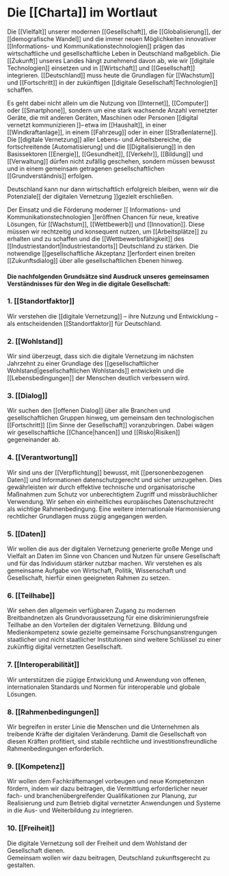 # Die [[Charta]] im Wortlaut

Die [[Vielfalt]] unserer modernen [[Gesellschaft]], die [[Globalisierung]], der [[demografische Wandel]] und die immer neuen Möglichkeiten innovativer [[Informations- und Kommunikationstechnologien]] prägen das wirtschaftliche und gesellschaftliche Leben in Deutschland maßgeblich. Die [[Zukunft]] unseres Landes hängt zunehmend davon ab, wie wir [[digitale Technologien]] einsetzen und in [[Wirtschaft]] und [[Gesellschaft]] integrieren. [[Deutschland]] muss heute die Grundlagen für [[Wachstum]] und [[Fortschritt]] in der zukünftigen [[digitale Gesellschaft|Technologien]] schaffen.

Es geht dabei nicht allein um die Nutzung von [[Internet]], [[Computer]] oder [[Smartphone]], sondern um eine stark wachsende Anzahl vernetzter Geräte, die mit anderen Geräten, Maschinen oder Personen [[digital vernetzt kommunizieren ]]– etwa im [[Haushalt]], in einer [[Windkraftanlage]], in einem [[Fahrzeug]] oder in einer [[Straßenlaterne]]. Die [[digitale Vernetzung]] aller Lebens- und Arbeitsbereiche, die fortschreitende [Automatisierung] und die [[Digitalisierung]] in den Basissektoren [[Energie]], [[Gesundheit]], [[Verkehr]], [[Bildung]] und [[Verwaltung]] dürfen nicht zufällig geschehen, sondern müssen bewusst und in einem gemeinsam getragenen gesellschaftlichen [[Grundverständnis]] erfolgen.

Deutschland kann nur dann wirtschaftlich erfolgreich bleiben, wenn wir die Potenziale[[ der digitalen Vernetzung ]]gezielt erschließen.

Der Einsatz und die Förderung moderner [[ Informations- und Kommunikationstechnologien ]]eröffnen Chancen für neue, kreative Lösungen, für [[Wachstum]], [[Wettbewerb]] und [[Innovation]]. Diese müssen wir rechtzeitig und konsequent nutzen, um [[Arbeitsplätze]] zu erhalten und zu schaffen und die [[Wettbewerbsfähigkeit]] des [[Industriestandort|Industriestandorts]] Deutschland zu stärken. Die notwendige [[gesellschaftliche Akzeptanz ]]erfordert einen breiten [[Zukunftsdialog]] über alle gesellschaftlichen Ebenen hinweg.

#### Die nachfolgenden Grundsätze sind Ausdruck unseres gemeinsamen Verständnisses für den Weg in die digitale Gesellschaft:

### 1. [[Standortfaktor]]

Wir verstehen die [[digitale Vernetzung]] – ihre Nutzung und Entwicklung – als entscheidenden [[Standortfaktor]] für Deutschland.

### 2. [[Wohlstand]]

Wir sind überzeugt, dass sich die digitale Vernetzung im nächsten Jahrzehnt zu einer Grundlage des [[gesellschaftlicher Wohlstand|gesellschaftlichen Wohlstands]] entwickeln und die [[Lebensbedingungen]] der Menschen deutlich verbessern wird.

### 3. [[Dialog]]

Wir suchen den [[offenen Dialog]] über alle Branchen und gesellschaftlichen Gruppen hinweg,  um gemeinsam den technologischen [[Fortschritt]] [[im Sinne der Gesellschaft]] voranzubringen.  Dabei wägen wir gesellschaftliche [[Chance|hancen]] und [[Risko|Risiken]] gegeneinander ab.

### 4. [[Verantwortung]]

Wir sind uns der [[Verpflichtung]] bewusst, mit [[personenbezogenen Daten]] und Informationen datenschutzgerecht und sicher umzugehen. Dies gewährleisten wir durch effektive technische und organisatorische Maßnahmen zum Schutz vor unberechtigtem Zugriff und missbräuchlicher Verwendung. Wir sehen ein einheitliches europäisches Datenschutzrecht als wichtige Rahmenbedingung. Eine weitere internationale Harmonisierung rechtlicher Grundlagen muss zügig angegangen werden.

### 5. [[Daten]]

Wir wollen die aus der digitalen Vernetzung generierte große Menge und Vielfalt an Daten  im Sinne von Chancen und Nutzen für unsere Gesellschaft und für das Individuum stärker  nutzbar machen. Wir verstehen es als gemeinsame Aufgabe von Wirtschaft, Politik,  Wissenschaft und Gesellschaft, hierfür einen geeigneten Rahmen zu setzen.

### 6. [[Teilhabe]]

Wir sehen den allgemein verfügbaren Zugang zu modernen Breitbandnetzen als Grundvoraussetzung für eine diskriminierungsfreie Teilhabe an den Vorteilen der digitalen Vernetzung. Bildung und Medienkompetenz sowie gezielte gemeinsame Forschungsanstrengungen staatlicher und nicht staatlicher Institutionen sind weitere Schlüssel zu einer zukünftig digital vernetzten Gesellschaft.

### 7. [[Interoperabilität]]

Wir unterstützen die zügige Entwicklung und Anwendung von offenen, internationalen 
Standards und Normen für interoperable und globale Lösungen.

### 8. [[Rahmenbedingungen]]

Wir begreifen in erster Linie die Menschen und die Unternehmen als treibende Kräfte der  digitalen Veränderung. Damit die Gesellschaft von diesen Kräften profitiert, sind stabile  rechtliche und investitionsfreundliche Rahmenbedingungen erforderlich.

### 9. [[Kompetenz]]

Wir wollen dem Fachkräftemangel vorbeugen und neue Kompetenzen fördern, indem wir dazu beitragen, die Vermittlung erforderlicher neuer fach- und branchenübergreifender Qualifikationen zur Planung, zur Realisierung und zum Betrieb digital vernetzter Anwendungen und Systeme in die Aus- und Weiterbildung zu integrieren.

### 10. [[Freiheit]]

Die digitale Vernetzung soll der Freiheit und dem Wohlstand der Gesellschaft dienen.  
Gemeinsam wollen wir dazu beitragen, Deutschland zukunftsgerecht zu gestalten.